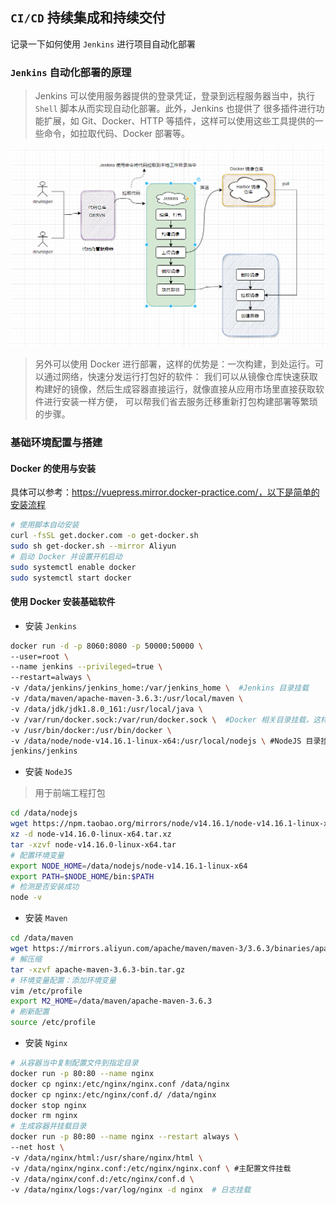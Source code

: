 ## `CI/CD` 持续集成和持续交付
记录一下如何使用 `Jenkins` 进行项目自动化部署
### `Jenkins` 自动化部署的原理
> Jenkins 可以使用服务器提供的登录凭证，登录到远程服务器当中，执行 `Shell` 脚本从而实现自动化部署。此外，Jenkins 也提供了
很多插件进行功能扩展，如 Git、Docker、HTTP 等插件，这样可以使用这些工具提供的一些命令，如拉取代码、Docker 部署等。 

![原理](/asset/images/jenkins.jpg "Magic Gardens")

> 另外可以使用 Docker 进行部署，这样的优势是：一次构建，到处运行。可以通过网络，快速分发运行打包好的软件：
我们可以从镜像仓库快速获取构建好的镜像，然后生成容器直接运行，就像直接从应用市场里直接获取软件进行安装一样方便，
可以帮我们省去服务迁移重新打包构建部署等繁琐的步骤。
### 基础环境配置与搭建
#### Docker 的使用与安装
具体可以参考：https://vuepress.mirror.docker-practice.com/，以下是简单的安装流程
```bash
# 使用脚本自动安装
curl -fsSL get.docker.com -o get-docker.sh
sudo sh get-docker.sh --mirror Aliyun
# 启动 Docker 并设置开机启动
sudo systemctl enable docker
sudo systemctl start docker
```
#### 使用 Docker 安装基础软件
- 安装 `Jenkins`
```bash
docker run -d -p 8060:8080 -p 50000:50000 \
--user=root \
--name jenkins --privileged=true \
--restart=always \
-v /data/jenkins/jenkins_home:/var/jenkins_home \  #Jenkins 目录挂载
-v /data/maven/apache-maven-3.6.3:/usr/local/maven \
-v /data/jdk/jdk1.8.0_161:/usr/local/java \
-v /var/run/docker.sock:/var/run/docker.sock \  #Docker 相关目录挂载，这样做才能使用 Docker 命令
-v /usr/bin/docker:/usr/bin/docker \    
-v /data/node/node-v14.16.1-linux-x64:/usr/local/nodejs \ #NodeJS 目录挂载
jenkins/jenkins
```
- 安装 `NodeJS`
> 用于前端工程打包
```bash
cd /data/nodejs
wget https://npm.taobao.org/mirrors/node/v14.16.1/node-v14.16.1-linux-x64.tar.xz
xz -d node-v14.16.0-linux-x64.tar.xz
tar -xzvf node-v14.16.0-linux-x64.tar
# 配置环境变量
export NODE_HOME=/data/nodejs/node-v14.16.1-linux-x64
export PATH=$NODE_HOME/bin:$PATH
# 检测是否安装成功
node -v
```
- 安装 `Maven`
```bash
cd /data/maven
wget https://mirrors.aliyun.com/apache/maven/maven-3/3.6.3/binaries/apache-maven-3.6.3-bin.tar.gz
# 解压缩
tar -xzvf apache-maven-3.6.3-bin.tar.gz
# 环境变量配置：添加环境变量
vim /etc/profile
export M2_HOME=/data/maven/apache-maven-3.6.3                                         export PATH=$PATH:${M2_HOME}/bin
# 刷新配置
source /etc/profile         
```
- 安装 `Nginx`
```bash
# 从容器当中复制配置文件到指定目录
docker run -p 80:80 --name nginx
docker cp nginx:/etc/nginx/nginx.conf /data/nginx
docker cp nginx:/etc/nginx/conf.d/ /data/nginx
docker stop nginx
docker rm nginx
# 生成容器并挂载目录
docker run -p 80:80 --name nginx --restart always \
--net host \
-v /data/nginx/html:/usr/share/nginx/html \  
-v /data/nginx/nginx.conf:/etc/nginx/nginx.conf \ #主配置文件挂载
-v /data/nginx/conf.d:/etc/nginx/conf.d \ 
-v /data/nginx/logs:/var/log/nginx -d nginx  # 日志挂载
```